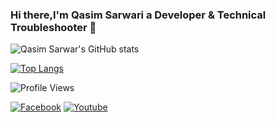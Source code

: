 ### Hi there,I'm Qasim Sarwari a Developer & Technical Troubleshooter 👋

<!--
**Qasim345/Qasim345** is a ✨ _special_ ✨ repository because its `README.md` (this file) appears on your GitHub profile.

Here are some ideas to get you started:

- 🔭 I’m currently working on Flutter ...
- 🌱 I’m currently learning Flutter/Java/PHP/JavaScript...
- 👯 I’m looking to collaborate on FHTML/CSS/JS/PHP...
- 🤔 I’m looking for help with ...
- 💬 Ask me about HTML/CSS/JS/PHP
- 📫 How to reach me: qasimsarwari2020@gmail.com
- 😄 Pronouns: ...
- ⚡ Fun fact: Never stop learning!
-->
![Qasim Sarwar's GitHub stats](https://github-readme-stats.vercel.app/api?username=Qasim345&theme=dracula&include_all_commits=true&count_private=true&hide_border=true)

[![Top Langs](https://github-readme-stats.vercel.app/api/top-langs/?username=Qasim345&layout=compact&theme=dracula&count_private=true&hide_border=true&langs_count=6&include_all_commits=true&hide=blade)](https://github.com/anuraghazra/github-readme-stats)

![Profile Views](https://komarev.com/ghpvc/?username=Qasim345&label=Profile%20views&color=0e75b6&style=flat)

[![Facebook](https://img.shields.io/badge/Facebook-1877F2?style=for-the-badge&logo=facebook&logoColor=white)](https://www.facebook.com/qasim.sarwari.10)
[![Youtube](https://img.shields.io/badge/Youtube-D14836?style=for-the-badge&logo=youtube&logoColor=white)](https://www.youtube.com/UCRyEaWppR-X0AfXR6gFxbWw)
